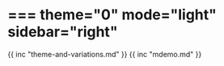 ===
theme="0"
mode="light"
sidebar="right"
===
{{ inc "theme-and-variations.md" }}
{{ inc "mdemo.md" }}
